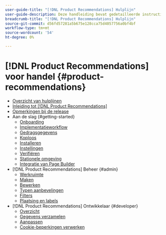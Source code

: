 ```yaml
---
user-guide-title: "[!DNL Product Recommendations] Hulplijn"
user-guide-description: Deze handleiding bevat gedetailleerde instructies voor het gebruik van [!DNL Product Recommendations] uit Adobe Commerce.
breadcrumb-title: "[!DNL Product Recommendations] Hulplijn"
source-git-commit: d56fd57281a5b675e128cca75d4057756a0bf4bf
workflow-type: tm+mt
source-wordcount: '54'
ht-degree: 0%

---
```


# [!DNL Product Recommendations] voor handel {#product-recommendations}

- [Overzicht van hulplijnen](guide-overview.md)
- [Inleiding tot [!DNL Product Recommendations]](overview.md)
- [Opmerkingen bij de release](release-notes.md)
- Aan de slag {#getting-started}
   - [Onboarding](onboarding.md)
   - [Implementatieworkflow](implementation-workflow.md)
   - [Gedragsgegevens](behavioral-data.md)
   - [Koploos](headless.md)
   - [Installeren](install-configure.md)
   - [Instellingen](settings.md)
   - [Verifiëren](verify.md)
   - [Stationele omgeving](staging-environment.md)
   - [Integratie van Page Builder](page-builder.md)
- [!DNL Product Recommendations] Beheer {#admin}
   - [Werkruimte](workspace.md)
   - [Maken](create.md)
   - [Bewerken](edit.md)
   - [Typen aanbevelingen](type.md)
   - [Filters](filters.md)
   - [Plaatsing en labels](placement.md)
- [!DNL Product Recommendations] Ontwikkelaar {#developer}
   - [Overzicht](development-overview.md)
   - [Gegevens verzamelen](events.md)
   - [Aanpassen](customize.md)
   - [Cookie-beperkingen verwerken](setting-cookie.md)
